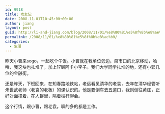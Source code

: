 ```yaml
---
id: 9918
title: 老友记
date: 2008-11-01T10:45:00+00:00
author: jiang
layout: post
guid: http://li-and-jiang.com/blog/2008/11/01/%e8%80%81%e5%8f%8b%e8%ae%b0/
permalink: /2008/11/01/%e8%80%81%e5%8f%8b%e8%ae%b0/
categories:
  - 生活
---
```

昨天小曹来sogo，一起吃个午饭。小曹就在我单位旁边，菜市口的北京移动，哈哈，我这块也扎堆了，加上17层阿卡小李子。我们大学同学扎堆的地，还有小郭几位的金融街。

还是昨天，下班回来，在知春路地铁站，老远看见清华的老袁，去年在清华经管听朱世武老师（老袁的老板）的课认识的。他是要倒车去五道口，我则倒往黄庄，正好对面撞着，在人群里，隔着栏杆聊会。

这个行情，跟小曹，跟老袁，聊的多的都是工作。
